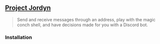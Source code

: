 ## [Project Jordyn](http://lxrbckl.com/Project-Jordyn)
> Send and receive messages through an address, play with the magic conch shell, and have decisions made for you with a Discord bot.

### Installation
```

```
